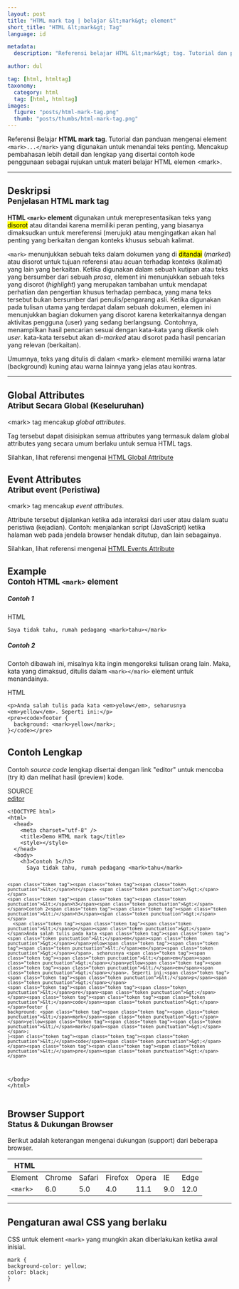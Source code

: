 ```yaml
---
layout: post
title: "HTML mark tag | belajar &lt;mark&gt; element"
short_title: "HTML &lt;mark&gt; Tag"
language: id

metadata:
  description: "Referensi belajar HTML &lt;mark&gt; tag. Tutorial dan panduan mengenai element &lt;mark&gt;&lt;/mark&gt;, penjelasan dengan contoh kode penggunaan sebagai referensi belajar HTML &lt;mark&gt;"

author: dul

tag: [html, htmltag]
taxonomy:
  category: html
  tag: [html, htmltag]
images:
  figure: "posts/html-mark-tag.png"
  thumb: "posts/thumbs/html-mark-tag.png"
---
```

<p class="text-muted">
    Referensi Belajar <strong>HTML mark tag</strong>. Tutorial dan panduan mengenai element <code>&lt;mark&gt;...&lt;/mark&gt;</code> yang digunakan untuk menandai teks penting. Mencakup pembahasan lebih detail dan lengkap yang disertai contoh kode penggunaan sebagai rujukan untuk materi belajar HTML <span lang="id">elemen</span> &lt;mark&gt;.
</p>
<hr class="uk-article-divider">

<h2 class="title-sub bd-danger bd-left bd-left-only">Deskripsi <br>
    <small>Penjelasan HTML <span class="html-tag">mark</span> tag</small>
</h2>
<p>
  <strong>HTML <code>&lt;mark&gt;</code> element</strong> digunakan untuk merepresentasikan  teks yang <mark>disorot</mark> atau ditandai karena memiliki peran penting, yang biasanya dimaksudkan untuk mereferensi (merujuk) atau mengingatkan akan hal penting yang berkaitan dengan konteks khusus sebuah kalimat.
</p>
<p><code>&lt;mark&gt;</code> menunjukkan sebuah teks dalam dokumen yang di <mark>ditandai</mark> (<i>marked</i>) atau disorot untuk tujuan referensi atau acuan terhadap konteks (kalimat) yang lain yang berkaitan. Ketika digunakan dalam sebuah kutipan atau teks yang bersumber dari sebuah <i title="karangan bebas">prosa</i>, element ini menunjukkan sebuah teks yang disorot (<em>highlight</em>) yang merupakan tambahan untuk mendapat perhatian dan pengertian khusus terhadap pembaca, yang mana teks tersebut bukan bersumber dari penulis/pengarang asli. Ketika digunakan pada tulisan utama yang terdapat dalam sebuah dokumen, elemen ini menunjukkan bagian dokumen yang disorot karena keterkaitannya dengan aktivitas pengguna (user) yang sedang berlangsung. Contohnya, menampilkan hasil pencarian sesuai dengan kata-kata yang diketik oleh <i>user</i>. kata-kata tersebut akan di-<i>marked</i> atau disorot pada hasil pencarian yang relevan (berkaitan).
</p>
<p>Umumnya, teks yang ditulis di dalam &lt;mark&gt; element memiliki warna latar (background) kuning atau warna lainnya yang jelas atau kontras.</p>

<hr class="uk-article-divider">
<!-- Global Attributes -->
<section id="global-attribute">
  <h2 class="title-sub bd-danger bd-left bd-left-only">Global Attributes <br>
    <small>Atribut Secara Global (Keseluruhan)</small>
  </h2>
  <div class="">
    <p>&lt;mark&gt; tag mencakup <em>global attributes</em>.</p>
    <div class="collapse-global uk-hidden" aria-hidden="true">
      <p>Tag tersebut dapat disisipkan semua attributes yang termasuk dalam global attributes yang secara umum berlaku untuk semua HTML tags.</p>
      <div class="footer-callout info">
        <p>Silahkan, lihat referensi mengenai <a href="https://www.apacara.com/tutorial/html/html-global-attribute.html">HTML Global Attribute</a></p>
      </div>
    </div>
  </div>
</section>

<!-- Event Attributes -->
<section>
  <h2 class="title-sub bd-danger bd-left bd-left-only">Event Attributes <br>
    <small>Atribut event  (Peristiwa)</small>
  </h2>
  <div class="dul-callout dul-callout-warning">
    <p>&lt;mark&gt; tag mencakup <em>event attributes</em>. </p>
    <div>
      <p>Attribute tersebut dijalankan ketika ada interaksi dari user atau dalam suatu peristiwa (kejadian). Contoh: menjalankan script (JavaScript) ketika halaman web pada jendela browser hendak ditutup, dan lain sebagainya.</p>
      <div class="footer-callout warning">
        <p>Silahkan, lihat referensi mengenai <a href="https://www.apacara.com/tutorial/html/html-event-attribute.html">HTML Events Attribute</a></p>
      </div>
    </div>
  </div>
</section>

<!-- Example -->
<section id="example">
  <h2 class="title-sub bd-danger bd-left bd-left-only">Example<br>
    <small>Contoh HTML <code>&lt;mark&gt;</code> element</small>
  </h2>
  <h5>Contoh 1</h5>
<!-- HTML Code Example -->
<div class="icard">
<div class="icard-heading clearfix co-wh bg-pi2">
<div class="icard-bar">
  <div class="icard-bar-left pull-left">
    <i class="fa fa-html5" aria-hidden="true"></i>
    <span>HTML</span>
  </div>
  
</div>
</div>
<div class="icard-body icode itheme">
<pre class="prettyprint linenums line-numbers highlight language-markup"><code data-language="html" class="html  language-markup">Saya tidak tahu, rumah pedagang <span class="token tag"><span class="token tag"><span class="token punctuation">&lt;</span>mark</span><span class="token punctuation">&gt;</span></span>tahu&gt;<span class="token tag"><span class="token tag"><span class="token punctuation">&lt;/</span>mark</span><span class="token punctuation">&gt;</span></span><span aria-hidden="true" class="line-numbers-rows"><span></span></span></code>
</pre>
</div>
</div>

  <h5>Contoh 2</h5>
  <p>Contoh dibawah ini, misalnya kita ingin mengoreksi tulisan orang lain. Maka, kata yang dimaksud, ditulis dalam <code>&lt;mark&gt;&lt;/mark&gt;</code> element untuk menandainya.</p>
<!-- HTML Code Example -->
<div class="icard">
<div class="icard-heading clearfix co-wh bg-pi2">
<div class="icard-bar">
  <div class="icard-bar-left pull-left">
    <i class="fa fa-html5" aria-hidden="true"></i>
    <span>HTML</span>
  </div>
  
</div>
</div>
<div class="icard-body icode itheme">
<pre class="prettyprint linenums line-numbers highlight language-markup"><code data-language="html" class="html  language-markup"><span class="token tag"><span class="token tag"><span class="token punctuation">&lt;</span>p</span><span class="token punctuation">&gt;</span></span>Anda salah tulis pada kata <span class="token tag"><span class="token tag"><span class="token punctuation">&lt;</span>em</span><span class="token punctuation">&gt;</span></span>yelow<span class="token tag"><span class="token tag"><span class="token punctuation">&lt;/</span>em</span><span class="token punctuation">&gt;</span></span>, seharusnya <span class="token tag"><span class="token tag"><span class="token punctuation">&lt;</span>em</span><span class="token punctuation">&gt;</span></span>yellow<span class="token tag"><span class="token tag"><span class="token punctuation">&lt;/</span>em</span><span class="token punctuation">&gt;</span></span>. Seperti ini:<span class="token tag"><span class="token tag"><span class="token punctuation">&lt;/</span>p</span><span class="token punctuation">&gt;</span></span>
<span class="token tag"><span class="token tag"><span class="token punctuation">&lt;</span>pre</span><span class="token punctuation">&gt;</span></span><span class="token tag"><span class="token tag"><span class="token punctuation">&lt;</span>code</span><span class="token punctuation">&gt;</span></span>footer {
  background: <span class="token tag"><span class="token tag"><span class="token punctuation">&lt;</span>mark</span><span class="token punctuation">&gt;</span></span>yellow<span class="token tag"><span class="token tag"><span class="token punctuation">&lt;/</span>mark</span><span class="token punctuation">&gt;</span></span>;
}<span class="token tag"><span class="token tag"><span class="token punctuation">&lt;/</span>code</span><span class="token punctuation">&gt;</span></span><span class="token tag"><span class="token tag"><span class="token punctuation">&lt;/</span>pre</span><span class="token punctuation">&gt;</span></span><span aria-hidden="true" class="line-numbers-rows"><span></span><span></span><span></span><span></span></span></code>
</pre>
</div>
</div>

</section>
<h2 class="title-sub bd-danger bd-left bd-left-only">Contoh Lengkap
</h2>
<p>Contoh <em>source code</em> lengkap disertai dengan link  &quot;editor&quot; untuk mencoba (try it) dan melihat hasil (preview) kode.</p>
<div class="icard">
  <div class="icard-heading clearfix co-wh bg-pi2">
    <div class="icard-bar">
      <div class="icard-bar-left pull-left">
        <i class="fa fa-html5" aria-hidden="true"></i>
        <span>SOURCE</span>
      </div>
      <div class="icard-bar-right pull-right">
        <a href="https://www.apacara.com/example/html/tag/mark.html" target="_blank"><span>editor</span><i class="fa fa-external-link"></i></a>
      </div>
    </div>
  </div>
  <div class="icard-body icode itheme bg-gr3">
<pre class="prettyprint highlight max-height language-markup"><code data-language="html" class="inline  language-markup"><span class="token doctype">&lt;!DOCTYPE html&gt;</span>
<span class="token tag"><span class="token tag"><span class="token punctuation">&lt;</span>html</span><span class="token punctuation">&gt;</span></span>
  <span class="token tag"><span class="token tag"><span class="token punctuation">&lt;</span>head</span><span class="token punctuation">&gt;</span></span>
    <span class="token tag"><span class="token tag"><span class="token punctuation">&lt;</span>meta</span> <span class="token attr-name">charset</span><span class="token attr-value"><span class="token punctuation">=</span><span class="token punctuation">"</span>utf-8<span class="token punctuation">"</span></span> <span class="token punctuation">/&gt;</span></span>
    <span class="token tag"><span class="token tag"><span class="token punctuation">&lt;</span>title</span><span class="token punctuation">&gt;</span></span>Demo HTML mark tag<span class="token tag"><span class="token tag"><span class="token punctuation">&lt;/</span>title</span><span class="token punctuation">&gt;</span></span>
    <span class="token tag"><span class="token tag"><span class="token punctuation">&lt;</span>style</span><span class="token punctuation">&gt;</span></span><span class="token style language-css"></span><span class="token tag"><span class="token tag"><span class="token punctuation">&lt;/</span>style</span><span class="token punctuation">&gt;</span></span>
  <span class="token tag"><span class="token tag"><span class="token punctuation">&lt;/</span>head</span><span class="token punctuation">&gt;</span></span>
  <span class="token tag"><span class="token tag"><span class="token punctuation">&lt;</span>body</span><span class="token punctuation">&gt;</span></span>
    <span class="token tag"><span class="token tag"><span class="token punctuation">&lt;</span>h3</span><span class="token punctuation">&gt;</span></span>Contoh 1<span class="token tag"><span class="token tag"><span class="token punctuation">&lt;/</span>h3</span><span class="token punctuation">&gt;</span></span>
      Saya tidak tahu, rumah pedagang <span class="token tag"><span class="token tag"><span class="token punctuation">&lt;</span>mark</span><span class="token punctuation">&gt;</span></span>tahu<span class="token tag"><span class="token tag"><span class="token punctuation">&lt;/</span>mark</span><span class="token punctuation">&gt;</span></span>

    <span class="token tag"><span class="token tag"><span class="token punctuation">&lt;</span>hr</span> <span class="token punctuation">/&gt;</span></span>
    <span class="token tag"><span class="token tag"><span class="token punctuation">&lt;</span>h3</span><span class="token punctuation">&gt;</span></span>Contoh 2<span class="token tag"><span class="token tag"><span class="token punctuation">&lt;/</span>h3</span><span class="token punctuation">&gt;</span></span>
      <span class="token tag"><span class="token tag"><span class="token punctuation">&lt;</span>p</span><span class="token punctuation">&gt;</span></span>Anda salah tulis pada kata <span class="token tag"><span class="token tag"><span class="token punctuation">&lt;</span>em</span><span class="token punctuation">&gt;</span></span>yelow<span class="token tag"><span class="token tag"><span class="token punctuation">&lt;/</span>em</span><span class="token punctuation">&gt;</span></span>, seharusnya <span class="token tag"><span class="token tag"><span class="token punctuation">&lt;</span>em</span><span class="token punctuation">&gt;</span></span>yellow<span class="token tag"><span class="token tag"><span class="token punctuation">&lt;/</span>em</span><span class="token punctuation">&gt;</span></span>. Seperti ini:<span class="token tag"><span class="token tag"><span class="token punctuation">&lt;/</span>p</span><span class="token punctuation">&gt;</span></span>
    <span class="token tag"><span class="token tag"><span class="token punctuation">&lt;</span>pre</span><span class="token punctuation">&gt;</span></span><span class="token tag"><span class="token tag"><span class="token punctuation">&lt;</span>code</span><span class="token punctuation">&gt;</span></span>footer {
    background: <span class="token tag"><span class="token tag"><span class="token punctuation">&lt;</span>mark</span><span class="token punctuation">&gt;</span></span>yellow<span class="token tag"><span class="token tag"><span class="token punctuation">&lt;/</span>mark</span><span class="token punctuation">&gt;</span></span>;
    }<span class="token tag"><span class="token tag"><span class="token punctuation">&lt;/</span>code</span><span class="token punctuation">&gt;</span></span><span class="token tag"><span class="token tag"><span class="token punctuation">&lt;/</span>pre</span><span class="token punctuation">&gt;</span></span>
  <span class="token tag"><span class="token tag"><span class="token punctuation">&lt;/</span>body</span><span class="token punctuation">&gt;</span></span>
<span class="token tag"><span class="token tag"><span class="token punctuation">&lt;/</span>html</span><span class="token punctuation">&gt;</span></span></code>
</pre>
  </div>
</div>
<!-- Article Aside -->

<!-- Browser Support -->
<aside id="browser">
<h2 class="title-sub bd-danger bd-left bd-left-only">Browser Support <br>
  <small>Status &amp; Dukungan Browser </small>
</h2>
<p>Berikut adalah keterangan mengenai dukungan (support) dari beberapa browser.</p>
<div class="table-responsive uk-overflow-container">
  <table class="table uk-table uk-text-nowrap full-width">
        <thead>
          <tr>
            <th>HTML</th>
            <th title="Chrome"><i class="fa fa-chrome fa fa-lg"></i></th>
            <th title="Safari"><i class="fa fa-safari fa fa-lg"></i></th>
            <th title="Firefox"><i class="fa fa-firefox fa fa-lg"></i></th>
            <th title="Opera"><i class="fa fa-opera fa fa-lg"></i></th>
            <th title="Internet Explorer"><i class="fa fa-internet-explorer fa fa-lg"></i></th>
            <th title="Edge"><i class="fa fa-edge fa fa-lg"></i></th>
          </tr>
        </thead>
        <tbody>
          <tr>
            <td>Element</td>
            <td>Chrome</td>
            <td>Safari</td>
            <td>Firefox</td>
            <td>Opera</td>
            <td>IE</td>
            <td>Edge</td>
          </tr>
          <tr>
            <td><code>&lt;mark&gt;</code></td>
            <td class="success">6.0</td>
            <td class="success">5.0</td>
            <td class="success">4.0</td>
            <td class="success">11.1</td>
            <td class="success">9.0</td>
            <td class="success">12.0</td>
          </tr>
        </tbody>
  </table>
</div>

<hr class="uk-article-divider">
<!-- Default CSS -->
<div class="dul-block">
  <h2 class="title-sub bd-danger bd-left bd-left-only">Pengaturan awal CSS yang berlaku&nbsp;</h2>
  <p>CSS untuk element <code>&lt;mark&gt;</code> yang mungkin akan diberlakukan ketika awal inisial.</p>
  <div class="icode itheme css">
<pre class="prettyprint highlight language-css"><code data-language="css" class=" inline language-css"><span class="token selector">mark</span> <span class="token punctuation">{</span>
<span class="token property">background-color</span><span class="token punctuation">:</span> yellow<span class="token punctuation">;</span>
<span class="token property">color</span><span class="token punctuation">:</span> black<span class="token punctuation">;</span>
<span class="token punctuation">}</span></code></pre>
</div>
</div>

</aside>